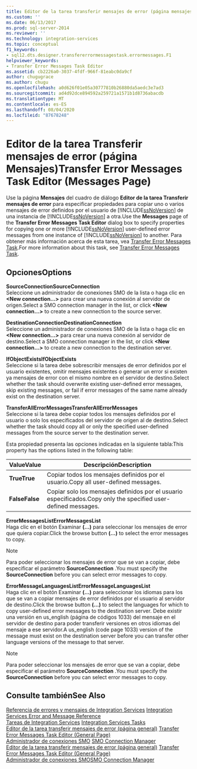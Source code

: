 ```yaml
---
title: Editor de la tarea transferir mensajes de error (página mensajes) | Microsoft Docs
ms.custom: ''
ms.date: 06/13/2017
ms.prod: sql-server-2014
ms.reviewer: ''
ms.technology: integration-services
ms.topic: conceptual
f1_keywords:
- sql12.dts.designer.transfererrormessagestask.errormessages.F1
helpviewer_keywords:
- Transfer Error Messages Task Editor
ms.assetid: cb2226a0-3037-4fdf-966f-81eabc0da9cf
author: chugugrace
ms.author: chugu
ms.openlocfilehash: a0d626f01e05a30777810b26880da5aedc3e7ad3
ms.sourcegitcommit: ad4d92dce894592a259721a1571b1d8736abacdb
ms.translationtype: MT
ms.contentlocale: es-ES
ms.lasthandoff: 08/04/2020
ms.locfileid: "87678248"
---
```

# <a name="transfer-error-messages-task-editor-messages-page"></a><span data-ttu-id="07a2a-102">Editor de la tarea Transferir mensajes de error (página Mensajes)</span><span class="sxs-lookup"><span data-stu-id="07a2a-102">Transfer Error Messages Task Editor (Messages Page)</span></span>
  <span data-ttu-id="07a2a-103">Use la página **Mensajes** del cuadro de diálogo **Editor de la tarea Transferir mensajes de error** para especificar propiedades para copiar uno o varios mensajes de error definidos por el usuario de [!INCLUDE[ssNoVersion](../includes/ssnoversion-md.md)] de una instancia de [!INCLUDE[ssNoVersion](../includes/ssnoversion-md.md)] a otra.</span><span class="sxs-lookup"><span data-stu-id="07a2a-103">Use the **Messages** page of the **Transfer Error Messages Task Editor** dialog box to specify properties for copying one or more [!INCLUDE[ssNoVersion](../includes/ssnoversion-md.md)] user-defined error messages from one instance of [!INCLUDE[ssNoVersion](../includes/ssnoversion-md.md)] to another.</span></span> <span data-ttu-id="07a2a-104">Para obtener más información acerca de esta tarea, vea [Transfer Error Messages Task](control-flow/transfer-error-messages-task.md).</span><span class="sxs-lookup"><span data-stu-id="07a2a-104">For more information about this task, see [Transfer Error Messages Task](control-flow/transfer-error-messages-task.md).</span></span>  
  
## <a name="options"></a><span data-ttu-id="07a2a-105">Opciones</span><span class="sxs-lookup"><span data-stu-id="07a2a-105">Options</span></span>  
 <span data-ttu-id="07a2a-106">**SourceConnection**</span><span class="sxs-lookup"><span data-stu-id="07a2a-106">**SourceConnection**</span></span>  
 <span data-ttu-id="07a2a-107">Seleccione un administrador de conexiones SMO de la lista o haga clic en **\<New connection...>** para crear una nueva conexión al servidor de origen.</span><span class="sxs-lookup"><span data-stu-id="07a2a-107">Select a SMO connection manager in the list, or click **\<New connection...>** to create a new connection to the source server.</span></span>  
  
 <span data-ttu-id="07a2a-108">**DestinationConnection**</span><span class="sxs-lookup"><span data-stu-id="07a2a-108">**DestinationConnection**</span></span>  
 <span data-ttu-id="07a2a-109">Seleccione un administrador de conexiones SMO de la lista o haga clic en **\<New connection...>** para crear una nueva conexión al servidor de destino.</span><span class="sxs-lookup"><span data-stu-id="07a2a-109">Select a SMO connection manager in the list, or click **\<New connection...>** to create a new connection to the destination server.</span></span>  
  
 <span data-ttu-id="07a2a-110">**IfObjectExists**</span><span class="sxs-lookup"><span data-stu-id="07a2a-110">**IfObjectExists**</span></span>  
 <span data-ttu-id="07a2a-111">Seleccione si la tarea debe sobrescribir mensajes de error definidos por el usuario existentes, omitir mensajes existentes o generar un error si existen ya mensajes de error con el mismo nombre en el servidor de destino.</span><span class="sxs-lookup"><span data-stu-id="07a2a-111">Select whether the task should overwrite existing user-defined error messages, skip existing messages, or fail if error messages of the same name already exist on the destination server.</span></span>  
  
 <span data-ttu-id="07a2a-112">**TransferAllErrorMessages**</span><span class="sxs-lookup"><span data-stu-id="07a2a-112">**TransferAllErrorMessages**</span></span>  
 <span data-ttu-id="07a2a-113">Seleccione si la tarea debe copiar todos los mensajes definidos por el usuario o solo los especificados del servidor de origen al de destino.</span><span class="sxs-lookup"><span data-stu-id="07a2a-113">Select whether the task should copy all or only the specified user-defined messages from the source server to the destination server.</span></span>  
  
 <span data-ttu-id="07a2a-114">Esta propiedad presenta las opciones indicadas en la siguiente tabla:</span><span class="sxs-lookup"><span data-stu-id="07a2a-114">This property has the options listed in the following table:</span></span>  
  
|<span data-ttu-id="07a2a-115">Value</span><span class="sxs-lookup"><span data-stu-id="07a2a-115">Value</span></span>|<span data-ttu-id="07a2a-116">Descripción</span><span class="sxs-lookup"><span data-stu-id="07a2a-116">Description</span></span>|  
|-----------|-----------------|  
|<span data-ttu-id="07a2a-117">**True**</span><span class="sxs-lookup"><span data-stu-id="07a2a-117">**True**</span></span>|<span data-ttu-id="07a2a-118">Copiar todos los mensajes definidos por el usuario.</span><span class="sxs-lookup"><span data-stu-id="07a2a-118">Copy all user-defined messages.</span></span>|  
|<span data-ttu-id="07a2a-119">**False**</span><span class="sxs-lookup"><span data-stu-id="07a2a-119">**False**</span></span>|<span data-ttu-id="07a2a-120">Copiar solo los mensajes definidos por el usuario especificados.</span><span class="sxs-lookup"><span data-stu-id="07a2a-120">Copy only the specified user-defined messages.</span></span>|  
  
 <span data-ttu-id="07a2a-121">**ErrorMessagesList**</span><span class="sxs-lookup"><span data-stu-id="07a2a-121">**ErrorMessagesList**</span></span>  
 <span data-ttu-id="07a2a-122">Haga clic en el botón Examinar **(…)** para seleccionar los mensajes de error que quiera copiar.</span><span class="sxs-lookup"><span data-stu-id="07a2a-122">Click the browse button **(...)** to select the error messages to copy.</span></span>  
  
> [!NOTE]  
>  <span data-ttu-id="07a2a-123">Para poder seleccionar los mensajes de error que se van a copiar, debe especificar el parámetro **SourceConnection** .</span><span class="sxs-lookup"><span data-stu-id="07a2a-123">You must specify the **SourceConnection** before you can select error messages to copy.</span></span>  
  
 <span data-ttu-id="07a2a-124">**ErrorMessageLanguagesList**</span><span class="sxs-lookup"><span data-stu-id="07a2a-124">**ErrorMessageLanguagesList**</span></span>  
 <span data-ttu-id="07a2a-125">Haga clic en el botón Examinar **(…)** para seleccionar los idiomas para los que se van a copiar mensajes de error definidos por el usuario al servidor de destino.</span><span class="sxs-lookup"><span data-stu-id="07a2a-125">Click the browse button **(...)** to select the languages for which to copy user-defined error messages to the destination server.</span></span> <span data-ttu-id="07a2a-126">Debe existir una versión en us_english (página de códigos 1033) del mensaje en el servidor de destino para poder transferir versiones en otros idiomas del mensaje a ese servidor.</span><span class="sxs-lookup"><span data-stu-id="07a2a-126">A us_english (code page 1033) version of the message must exist on the destination server before you can transfer other language versions of the message to that server.</span></span>  
  
> [!NOTE]  
>  <span data-ttu-id="07a2a-127">Para poder seleccionar los mensajes de error que se van a copiar, debe especificar el parámetro **SourceConnection** .</span><span class="sxs-lookup"><span data-stu-id="07a2a-127">You must specify the **SourceConnection** before you can select error messages to copy.</span></span>  
  
## <a name="see-also"></a><span data-ttu-id="07a2a-128">Consulte también</span><span class="sxs-lookup"><span data-stu-id="07a2a-128">See Also</span></span>  
 <span data-ttu-id="07a2a-129">[Referencia de errores y mensajes de Integration Services](../../2014/integration-services/integration-services-error-and-message-reference.md) </span><span class="sxs-lookup"><span data-stu-id="07a2a-129">[Integration Services Error and Message Reference](../../2014/integration-services/integration-services-error-and-message-reference.md) </span></span>  
 <span data-ttu-id="07a2a-130">[Tareas de Integration Services](control-flow/integration-services-tasks.md) </span><span class="sxs-lookup"><span data-stu-id="07a2a-130">[Integration Services Tasks](control-flow/integration-services-tasks.md) </span></span>  
 <span data-ttu-id="07a2a-131">[Editor de la tarea transferir mensajes de error &#40;página general&#41;](general-page-of-integration-services-designers-options.md) </span><span class="sxs-lookup"><span data-stu-id="07a2a-131">[Transfer Error Messages Task Editor &#40;General Page&#41;](general-page-of-integration-services-designers-options.md) </span></span>  
 <span data-ttu-id="07a2a-132">[Administrador de conexiones SMO](connection-manager/smo-connection-manager.md) </span><span class="sxs-lookup"><span data-stu-id="07a2a-132">[SMO Connection Manager](connection-manager/smo-connection-manager.md) </span></span>  
 <span data-ttu-id="07a2a-133">[Editor de la tarea transferir mensajes de error &#40;página general&#41;](general-page-of-integration-services-designers-options.md) </span><span class="sxs-lookup"><span data-stu-id="07a2a-133">[Transfer Error Messages Task Editor &#40;General Page&#41;](general-page-of-integration-services-designers-options.md) </span></span>  
 [<span data-ttu-id="07a2a-134">Administrador de conexiones SMO</span><span class="sxs-lookup"><span data-stu-id="07a2a-134">SMO Connection Manager</span></span>](connection-manager/smo-connection-manager.md)  
  
  
